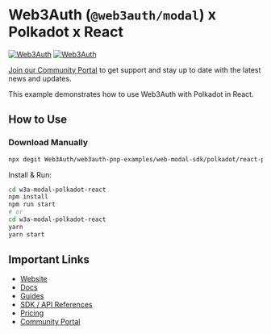 # Web3Auth (`@web3auth/modal`) x Polkadot x React

[![Web3Auth](https://img.shields.io/badge/Web3Auth-SDK-blue)](https://web3auth.io/docs/sdk/pnp/web/modal)
[![Web3Auth](https://img.shields.io/badge/Web3Auth-Community-cyan)](https://community.web3auth.io)

[Join our Community Portal](https://community.web3auth.io/) to get support and stay up to date with the latest news and updates.

This example demonstrates how to use Web3Auth with Polkadot in React.

## How to Use

### Download Manually

```bash
npx degit Web3Auth/web3auth-pnp-examples/web-modal-sdk/polkadot/react-polkadot-modal-example w3a-modal-polkadot-react
```

Install & Run:

```bash
cd w3a-modal-polkadot-react
npm install
npm run start
# or
cd w3a-modal-polkadot-react
yarn
yarn start
```

## Important Links

- [Website](https://web3auth.io)
- [Docs](https://web3auth.io/docs)
- [Guides](https://web3auth.io/docs/content-hub?type=guides)
- [SDK / API References](https://web3auth.io/docs/sdk)
- [Pricing](https://web3auth.io/pricing.html)
- [Community Portal](https://community.web3auth.io)
